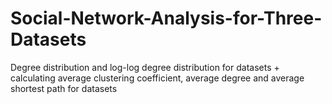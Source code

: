 # Social-Network-Analysis-for-Three-Datasets
Degree distribution and log-log degree distribution for datasets + calculating average clustering coefficient, average degree and average shortest path for datasets 

